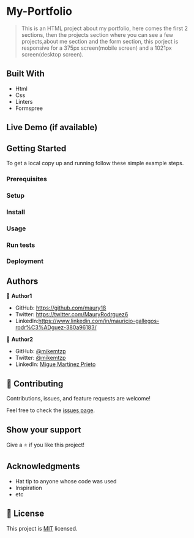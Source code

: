 # My-Portfolio

> This is an HTML project about my portfolio, here comes the first 2 sections, then the projects section where you can see a few projects,about me section and the form section, this porject is responsive for a 375px screen(mobile screen) and a 1021px screen(desktop screen).

## Built With

- Html
- Css
- Linters
- Formspree

## Live Demo (if available)

## Getting Started

To get a local copy up and running follow these simple example steps.

### Prerequisites

### Setup

### Install

### Usage

### Run tests

### Deployment

## Authors

👤 **Author1**

- GitHub: https://github.com/maury18
- Twitter: https://twitter.com/MauryRodrguez6
- LinkedIn:https://www.linkedin.com/in/mauricio-gallegos-rodr%C3%ADguez-380a96183/

👤 **Author2**

- GitHub: [@mikemtzp](https://github.com/mikemtzp)
- Twitter: [@mikemtzp](https://twitter.com/mikemtzp)
- LinkedIn: [Migue Martínez Prieto](https://www.linkedin.com/in/miguel-mart%C3%ADnez-prieto-a42406166/)

## 🤝 Contributing

Contributions, issues, and feature requests are welcome!

Feel free to check the [issues page](../../issues/).

## Show your support

Give a ⭐️ if you like this project!

## Acknowledgments

- Hat tip to anyone whose code was used
- Inspiration
- etc

## 📝 License

This project is [MIT](./MIT.md) licensed.
